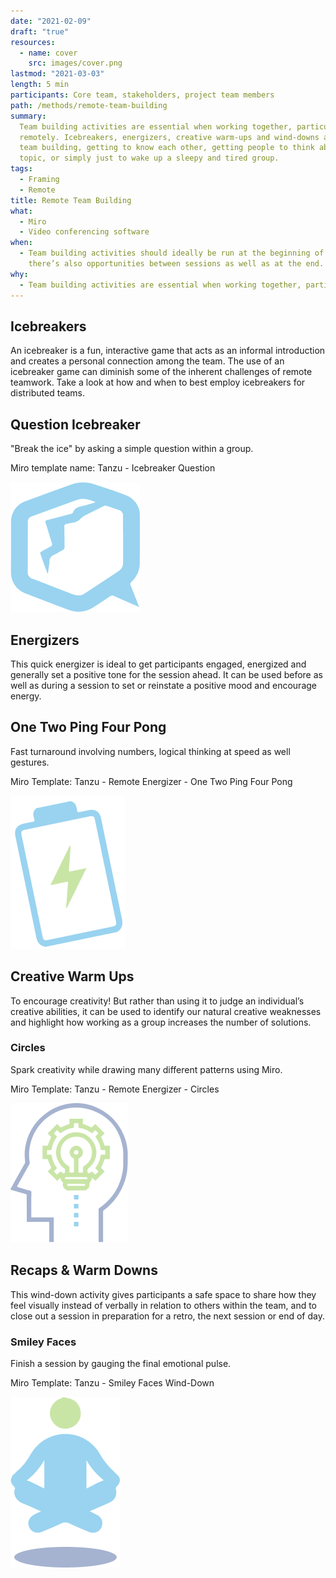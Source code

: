 ```yaml
---
date: "2021-02-09"
draft: "true"
resources:
  - name: cover
    src: images/cover.png
lastmod: "2021-03-03"
length: 5 min
participants: Core team, stakeholders, project team members
path: /methods/remote-team-building
summary:
  Team building activities are essential when working together, particularly
  remotely. Icebreakers, energizers, creative warm-ups and wind-downs are great for
  team building, getting to know each other, getting people to think about a specific
  topic, or simply just to wake up a sleepy and tired group.
tags:
  - Framing
  - Remote
title: Remote Team Building
what:
  - Miro
  - Video conferencing software
when:
  - Team building activities should ideally be run at the beginning of a session, but
    there’s also opportunities between sessions as well as at the end.
why:
  - Team building activities are essential when working together, particularly remotely.
---
```


## Icebreakers

An icebreaker is a fun, interactive game that acts as an informal introduction and creates a personal connection among the team. The use of an icebreaker game can diminish some of the inherent challenges of remote teamwork. Take a look at how and when to best employ icebreakers for distributed teams.

## Question Icebreaker

"Break the ice" by asking a simple question within a group.

Miro template name: Tanzu - Icebreaker Question

![Ice Breaker](images/ice-breakers.png)

## Energizers

This quick energizer is ideal to get participants engaged, energized and generally set a positive tone for the session ahead. It can be used before as well as during a session to set or reinstate a positive mood and encourage energy.

## One Two Ping Four Pong

Fast turnaround involving numbers, logical thinking at speed as well gestures.

Miro Template: Tanzu - Remote Energizer - One Two Ping Four Pong

![TODO](images/energizers.png)

## Creative Warm Ups

To encourage creativity! But rather than using it to judge an individual’s creative abilities, it can be used to identify our natural creative weaknesses and highlight how working as a group increases the number of solutions.

### Circles

Spark creativity while drawing many different patterns using Miro.

Miro Template: Tanzu - Remote Energizer - Circles

![TODO](images/creative-warmups.png)

## Recaps & Warm Downs

This wind-down activity gives participants a safe space to share how they feel visually instead of verbally in relation to others within the team, and to close out a session in preparation for a retro, the next session or end of day.

### Smiley Faces

Finish a session by gauging the final emotional pulse.

Miro Template: Tanzu - Smiley Faces Wind-Down

![TODO](images/recaps.png)
